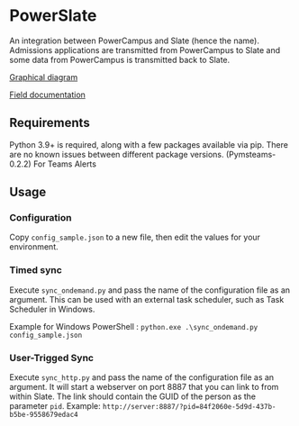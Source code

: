 # PowerSlate
An integration between PowerCampus and Slate (hence the name). Admissions applications are transmitted from PowerCampus to Slate and some data from PowerCampus is transmitted back to Slate.

[Graphical diagram](PowerSlate%20Overview.png)

[Field documentation](PowerSlate%20Integration%20Fields.docx)

## Requirements
Python 3.9+ is required, along with a few packages available via pip. There are no known issues between different package versions. 
(Pymsteams-0.2.2) For Teams Alerts

## Usage
### Configuration
Copy `config_sample.json` to a new file, then edit the values for your environment.

### Timed sync
Execute `sync_ondemand.py` and pass the name of the configuration file as an argument. This can be used with an external task scheduler, such as Task Scheduler in Windows.

Example for Windows PowerShell : `python.exe .\sync_ondemand.py config_sample.json`

### User-Trigged Sync
Execute `sync_http.py` and pass the name of the configuration file as an argument. It will start a webserver on port 8887 that you can link to from within Slate. The link should contain the GUID of the person as the parameter `pid`. Example: `http://server:8887/?pid=84f2060e-5d9d-437b-b5be-9558679edac4`
